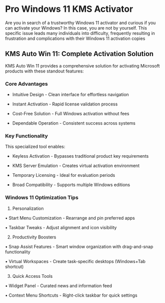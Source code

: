 # Pro Windows 11 KMS Activator 
Are you in search of a trustworthy Windows 11 activator and curious if you can activate your Windows? In this case, you are not by yourself. This specific issue leads many individuals into difficulty, frequently resulting in frustration and complications with their Windows 11 activation copies


## KMS Auto Win 11: Complete Activation Solution
KMS Auto Win 11 provides a comprehensive solution for activating Microsoft products with these standout features:

### Core Advantages
- Intuitive Design - Clean interface for effortless navigation

- Instant Activation - Rapid license validation process

- Cost-Free Solution - Full Windows activation without fees

- Dependable Operation - Consistent success across systems

### Key Functionality
This specialized tool enables:

- Keyless Activation - Bypasses traditional product key requirements

- KMS Server Emulation - Creates virtual activation environment

- Temporary Licensing - Ideal for evaluation periods

- Broad Compatibility - Supports multiple Windows editions

### Windows 11 Optimization Tips
1. Personalization

• Start Menu Customization - Rearrange and pin preferred apps

• Taskbar Tweaks - Adjust alignment and icon visibility

2. Productivity Boosters

• Snap Assist Features - Smart window organization with drag-and-snap functionality

• Virtual Workspaces - Create task-specific desktops (Windows+Tab shortcut)

3. Quick Access Tools

• Widget Panel - Curated news and information feed

• Context Menu Shortcuts - Right-click taskbar for quick settings
